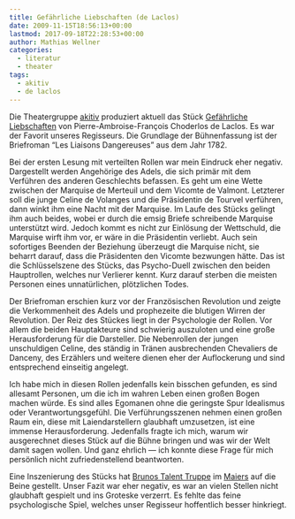 ```yaml
---
title: Gefährliche Liebschaften (de Laclos)
date: 2009-11-15T18:56:13+00:00
lastmod: 2017-09-18T22:28:53+00:00
author: Mathias Wellner
categories:
  - literatur
  - theater
tags:
  - akitiv
  - de laclos
---
```

Die Theatergruppe [akitiv](http://www.aki.ethz.ch/akitiv/) produziert aktuell das Stück [Gefährliche Liebschaften](http://de.wikipedia.org/wiki/Gef%C3%A4hrliche_Liebschaften) von Pierre-Ambroise-François Choderlos de Laclos. Es war der Favorit unseres Regisseurs. Die Grundlage der Bühnenfassung ist der Briefroman &#8220;Les Liaisons Dangereuses&#8221; aus dem Jahr 1782. 

Bei der ersten Lesung mit verteilten Rollen war mein Eindruck eher negativ. Dargestellt werden Angehörige des Adels, die sich primär mit dem Verführen des anderen Geschlechts befassen. Es geht um eine Wette zwischen der Marquise de Merteuil und dem Vicomte de Valmont. Letzterer soll die junge Celine de Volanges und die Präsidentin de Tourvel verführen, dann winkt ihm eine Nacht mit der Marquise. Im Laufe des Stücks gelingt ihm auch beides, wobei er durch die emsig Briefe schreibende Marquise unterstützt wird. Jedoch kommt es nicht zur Einlösung der Wettschuld, die Marquise wirft ihm vor, er wäre in die Präsidentin verliebt. Auch sein sofortiges Beenden der Beziehung überzeugt die Marquise nicht, sie beharrt darauf, dass die Präsidenten den Vicomte bezwungen hätte. Das ist die Schlüsselszene des Stücks, das Psycho-Duell zwischen den beiden Hauptrollen, welches nur Verlierer kennt. Kurz darauf sterben die meisten Personen eines unnatürlichen, plötzlichen Todes. 

Der Briefroman erschien kurz vor der Französischen Revolution und zeigte die Verkommenheit des Adels und prophezeite die blutigen Wirren der Revolution. Der Reiz des Stückes liegt in der Psychologie der Rollen. Vor allem die beiden Hauptakteure sind schwierig auszuloten und eine große Herausforderung für die Darsteller. Die Nebenrollen der jungen unschuldigen Celine, des ständig in Tränen ausbrechenden Chevaliers de Danceny, des Erzählers und weitere dienen eher der Auflockerung und sind entsprechend einseitig angelegt. 

Ich habe mich in diesen Rollen jedenfalls kein bisschen gefunden, es sind allesamt Personen, um die ich im wahren Leben einen großen Bogen machen würde. Es sind alles Egomanen ohne die geringste Spur Idealismus oder Verantwortungsgefühl. Die Verführungsszenen nehmen einen großen Raum ein, diese mit Laiendarstellern glaubhaft umzusetzen, ist eine immense Herausforderung. Jedenfalls fragte ich mich, warum wir ausgerechnet dieses Stück auf die Bühne bringen und was wir der Welt damit sagen wollen. Und ganz ehrlich &#8212; ich konnte diese Frage für mich persönlich nicht zufriedenstellend beantworten. 

Eine Inszenierung des Stücks hat [Brunos Talent Truppe](http://www.brunos-talent-truppe.ch/) im [Maiers](http://www.maiers.ch/) auf die Beine gestellt. Unser Fazit war eher negativ, es war an vielen Stellen nicht glaubhaft gespielt und ins Groteske verzerrt. Es fehlte das feine psychologische Spiel, welches unser Regisseur hoffentlich besser hinkriegt.
